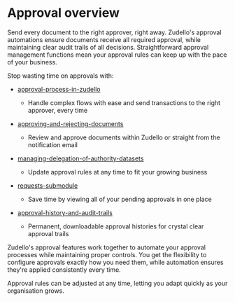 # Approval overview 

Send every document to the right approver, right away. Zudello's approval automations ensure documents receive all required approval, while maintaining clear audit trails of all decisions. Straightforward approval management functions mean your approval rules can keep up with the pace of your business. 

Stop wasting time on approvals with:

- [approval-process-in-zudello](approval-process-in-zudello.md)
    - Handle complex flows with ease and send transactions to the right approver, every time

- [approving-and-rejecting-documents](approving-and-rejecting-documents.md)
    - Review and approve documents within Zudello or straight from the notification email

- [managing-delegation-of-authority-datasets](managing-delegation-of-authority-datasets.md)
    - Update approval rules at any time to fit your growing business
    
- [requests-submodule](requests-submodule.md)
    - Save time by viewing all of your pending approvals in one place 
    
- [approval-history-and-audit-trails](approval-history-and-audit-trails.md)
    - Permanent, downloadable approval histories for crystal clear approval trails

Zudello's approval features work together to automate your approval processes while maintaining proper controls. You get the flexibility to configure approvals exactly how you need them, while automation ensures they're applied consistently every time.

Approval rules can be adjusted at any time, letting you adapt quickly as your organisation grows.